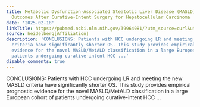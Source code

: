 ```yaml
---
title: Metabolic Dysfunction-Associated Steatotic Liver Disease (MASLD) Impacts Long-Term
  Outcomes After Curative-Intent Surgery for Hepatocellular Carcinoma
date: '2025-02-18'
linkTitle: https://pubmed.ncbi.nlm.nih.gov/39964081/?utm_source=curl&utm_medium=rss&utm_campaign=pubmed-2&utm_content=1FakS-2QOkCT8HsMOQP1bCRQ4YzyumYOmxmF0moLsQ3dFB1E9V&fc=20220326224207&ff=20250218170842&v=2.18.0.post9+e462414
source: heidelberg[Affiliation]
description: 'CONCLUSIONS: Patients with HCC undergoing LR and meeting the new MASLD
  criteria have significantly shorter OS. This study provides empirical prognostic
  evidence for the novel MASLD/MetALD classification in a large European cohort of
  patients undergoing curative-intent HCC ...'
disable_comments: true
---
```

CONCLUSIONS: Patients with HCC undergoing LR and meeting the new MASLD criteria have significantly shorter OS. This study provides empirical prognostic evidence for the novel MASLD/MetALD classification in a large European cohort of patients undergoing curative-intent HCC ...